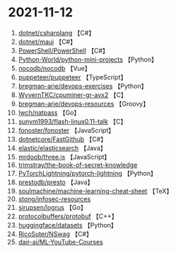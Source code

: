 # 2021-11-12

1. [dotnet/csharplang](https://github.com/dotnet/csharplang) 【C#】
2. [dotnet/maui](https://github.com/dotnet/maui) 【C#】
3. [PowerShell/PowerShell](https://github.com/PowerShell/PowerShell) 【C#】
4. [Python-World/python-mini-projects](https://github.com/Python-World/python-mini-projects) 【Python】
5. [nocodb/nocodb](https://github.com/nocodb/nocodb) 【Vue】
6. [puppeteer/puppeteer](https://github.com/puppeteer/puppeteer) 【TypeScript】
7. [bregman-arie/devops-exercises](https://github.com/bregman-arie/devops-exercises) 【Python】
8. [WyvernTKC/cpuminer-gr-avx2](https://github.com/WyvernTKC/cpuminer-gr-avx2) 【C】
9. [bregman-arie/devops-resources](https://github.com/bregman-arie/devops-resources) 【Groovy】
10. [lwch/natpass](https://github.com/lwch/natpass) 【Go】
11. [sunym1993/flash-linux0.11-talk](https://github.com/sunym1993/flash-linux0.11-talk) 【C】
12. [fonoster/fonoster](https://github.com/fonoster/fonoster) 【JavaScript】
13. [dotnetcore/FastGithub](https://github.com/dotnetcore/FastGithub) 【C#】
14. [elastic/elasticsearch](https://github.com/elastic/elasticsearch) 【Java】
15. [mrdoob/three.js](https://github.com/mrdoob/three.js) 【JavaScript】
16. [trimstray/the-book-of-secret-knowledge](https://github.com/trimstray/the-book-of-secret-knowledge) 
17. [PyTorchLightning/pytorch-lightning](https://github.com/PyTorchLightning/pytorch-lightning) 【Python】
18. [prestodb/presto](https://github.com/prestodb/presto) 【Java】
19. [soulmachine/machine-learning-cheat-sheet](https://github.com/soulmachine/machine-learning-cheat-sheet) 【TeX】
20. [stong/infosec-resources](https://github.com/stong/infosec-resources) 
21. [sirupsen/logrus](https://github.com/sirupsen/logrus) 【Go】
22. [protocolbuffers/protobuf](https://github.com/protocolbuffers/protobuf) 【C++】
23. [huggingface/datasets](https://github.com/huggingface/datasets) 【Python】
24. [RicoSuter/NSwag](https://github.com/RicoSuter/NSwag) 【C#】
25. [dair-ai/ML-YouTube-Courses](https://github.com/dair-ai/ML-YouTube-Courses) 
